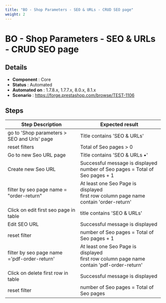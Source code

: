 ```yaml
---
title: "BO - Shop Parameters - SEO & URLs - CRUD SEO page"
weight: 2
---
```


# BO - Shop Parameters - SEO & URLs - CRUD SEO page
## Details
* **Component** : Core
* **Status** : Automated
* **Automated on** : 1.7.8.x, 1.7.7.x, 8.0.x, 8.1.x
* **Scenario** : https://forge.prestashop.com/browse/TEST-1106

## Steps
| Step Description | Expected result |
| ----- | ----- |
| go to 'Shop parameters > SEO and Urls' page | Title contains 'SEO & URLs' |
| reset filters | Total of Seo pages > 0 |
| Go to new Seo URL page | Title contains 'SEO & URLs •' |
| Create new Seo URL | Successful message is displayed <br>number of Seo pages = Total of Seo pages + 1 |
| filter by seo page name = "order-return" | At least one Seo Page is displayed<br>first row column page name contain 'order-return' |
| Click on edit first seo page in table | title contains 'SEO & URLs' |
| Edit SEO URL | Successful message is displayed |
| reset filter | number of Seo pages = Total of Seo pages + 1 |
| filter by seo page name ='pdf-order-return' | At least one Seo Page is displayed<br>first row column page name contain 'pdf-order-return' |
| Click on delete first row in table | Successful message is displayed |
| reset filter | number of Seo pages = Total of Seo pages |
